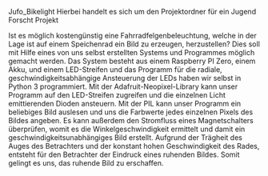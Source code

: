 Jufo_Bikelight
Hierbei handelt es sich um den Projektordner für ein Jugend Forscht Projekt

Ist es möglich kostengünstig eine Fahrradfelgenbeleuchtung, welche in der Lage ist auf einem Speichenrad ein Bild zu erzeugen, herzustellen? Dies soll mit Hilfe eines von uns selbst erstellten Systems und Programmes möglich gemacht werden. Das System besteht aus einem Raspberry PI Zero, einem Akku, und einem LED-Streifen und das Programm für die radiale, geschwindigkeitsabhängige Ansteuerung der LEDs haben wir selbst in Python 3 programmiert. Mit der Adafruit-Neopixel-Library kann unser Programm auf den LED-Streifen zugreifen und die einzelnen Licht emittierenden Dioden ansteuern. Mit der PIL kann unser Programm ein beliebiges Bild auslesen und uns die Farbwerte jedes einzelnen Pixels des Bildes angeben. Es kann außerdem den Stromfluss eines Magnetschalters überprüfen, womit es die Winkelgeschwindigkeit ermittelt und damit ein geschwindigkeitsunabhängiges Bild erstellt. Aufgrund der Trägheit des Auges des Betrachters und der konstant hohen Geschwindigkeit des Rades, entsteht für den Betrachter der Eindruck eines ruhenden  Bildes. Somit gelingt es uns, das ruhende Bild zu erschaffen. 
